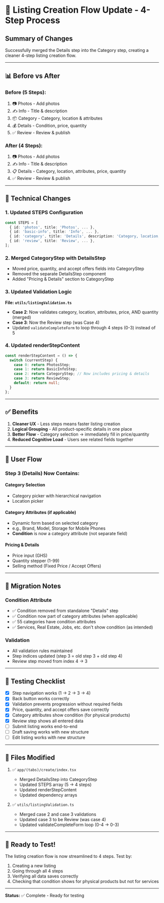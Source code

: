 # 🎉 Listing Creation Flow Update - 4-Step Process

## Summary of Changes

Successfully merged the Details step into the Category step, creating a cleaner 4-step listing creation flow.

---

## 📊 Before vs After

### **Before (5 Steps):**
1. 📷 Photos - Add photos
2. ✍️ Info - Title & description
3. 📦 Category - Category, location & attributes
4. 💰 Details - Condition, price, quantity
5. ✅ Review - Review & publish

### **After (4 Steps):**
1. 📷 Photos - Add photos
2. ✍️ Info - Title & description
3. 📋 Details - Category, location, attributes, price, quantity
4. ✅ Review - Review & publish

---

## 🔧 Technical Changes

### 1. **Updated STEPS Configuration**
```typescript
const STEPS = [
  { id: 'photos', title: 'Photos', ... },
  { id: 'basic-info', title: 'Info', ... },
  { id: 'category', title: 'Details', description: 'Category, location, price & more', ... },
  { id: 'review', title: 'Review', ... },
];
```

### 2. **Merged CategoryStep with DetailsStep**
- Moved price, quantity, and accept offers fields into CategoryStep
- Removed the separate DetailsStep component
- Added "Pricing & Details" section to CategoryStep

### 3. **Updated Validation Logic**
**File: `utils/listingValidation.ts`**
- **Case 2**: Now validates category, location, attributes, price, AND quantity (merged)
- **Case 3**: Now the Review step (was Case 4)
- Updated `validateCompleteForm` to loop through 4 steps (0-3) instead of 5

### 4. **Updated renderStepContent**
```typescript
const renderStepContent = () => {
  switch (currentStep) {
    case 0: return PhotosStep;
    case 1: return BasicInfoStep;
    case 2: return CategoryStep; // Now includes pricing & details
    case 3: return ReviewStep;
    default: return null;
  }
};
```

---

## ✅ Benefits

1. **Cleaner UX** - Less steps means faster listing creation
2. **Logical Grouping** - All product-specific details in one place
3. **Better Flow** - Category selection → immediately fill in price/quantity
4. **Reduced Cognitive Load** - Users see related fields together

---

## 🎯 User Flow

### Step 3 (Details) Now Contains:

#### **Category Selection**
- Category picker with hierarchical navigation
- Location picker

#### **Category Attributes** (if applicable)
- Dynamic form based on selected category
- e.g., Brand, Model, Storage for Mobile Phones
- **Condition** is now a category attribute (not separate field)

#### **Pricing & Details**
- Price input (GHS)
- Quantity stepper (1-99)
- Selling method (Fixed Price / Accept Offers)

---

## 🔄 Migration Notes

### Condition Attribute
- ✅ Condition removed from standalone "Details" step
- ✅ Condition now part of category attributes (when applicable)
- ✅ 55 categories have condition attributes
- ✅ Services, Real Estate, Jobs, etc. don't show condition (as intended)

### Validation
- All validation rules maintained
- Step indices updated (step 3 = old step 3 + old step 4)
- Review step moved from index 4 → 3

---

## 🧪 Testing Checklist

- [x] Step navigation works (1 → 2 → 3 → 4)
- [x] Back button works correctly
- [x] Validation prevents progression without required fields
- [x] Price, quantity, and accept offers save correctly
- [x] Category attributes show condition (for physical products)
- [x] Review step shows all entered data
- [ ] Submit listing works end-to-end
- [ ] Draft saving works with new structure
- [ ] Edit listing works with new structure

---

## 📁 Files Modified

1. ✅ `app/(tabs)/create/index.tsx`
   - Merged DetailsStep into CategoryStep
   - Updated STEPS array (5 → 4 steps)
   - Updated renderStepContent
   - Updated dependency arrays

2. ✅ `utils/listingValidation.ts`
   - Merged case 2 and case 3 validations
   - Updated case 3 to be Review (was case 4)
   - Updated validateCompleteForm loop (0-4 → 0-3)

---

## 🚀 Ready to Test!

The listing creation flow is now streamlined to 4 steps. Test by:
1. Creating a new listing
2. Going through all 4 steps
3. Verifying all data saves correctly
4. Checking that condition shows for physical products but not for services

---

**Status:** ✅ Complete - Ready for testing

